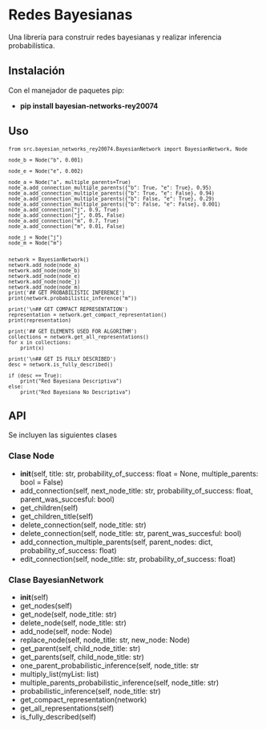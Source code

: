 # Redes Bayesianas

Una librería para construir redes bayesianas y realizar inferencia probabilística.

## Instalación

Con el manejador de paquetes pip:

- **pip install bayesian-networks-rey20074**

## Uso

<sub> 
    
    from src.bayesian_networks_rey20074.BayesianNetwork import BayesianNetwork, Node

    node_b = Node("b", 0.001)

    node_e = Node("e", 0.002)

    node_a = Node("a", multiple_parents=True)
    node_a.add_connection_multiple_parents({"b": True, "e": True}, 0.95)
    node_a.add_connection_multiple_parents({"b": True, "e": False}, 0.94)
    node_a.add_connection_multiple_parents({"b": False, "e": True}, 0.29)
    node_a.add_connection_multiple_parents({"b": False, "e": False}, 0.001)
    node_a.add_connection("j", 0.9, True)
    node_a.add_connection("j", 0.05, False)
    node_a.add_connection("m", 0.7, True)
    node_a.add_connection("m", 0.01, False)

    node_j = Node("j")
    node_m = Node("m")


    network = BayesianNetwork()
    network.add_node(node_a)
    network.add_node(node_b)
    network.add_node(node_e)
    network.add_node(node_j)
    network.add_node(node_m)
    print('## GET PROBABILISTIC INFERENCE')
    print(network.probabilistic_inference("m"))

    print('\n## GET COMPACT REPRESENTATION')
    representation = network.get_compact_representation()
    print(representation)

    print('## GET ELEMENTS USED FOR ALGORITHM')
    collections = network.get_all_representations()
    for x in collections:
        print(x)

    print('\n## GET IS FULLY DESCRIBED')
    desc = network.is_fully_described()

    if (desc == True):
        print("Red Bayesiana Descriptiva")
    else:
        print("Red Bayesiana No Descriptiva")

</sub>

## API

Se incluyen las siguientes clases

### Clase Node

- **init**(self, title: str, probability_of_success: float = None, multiple_parents: bool = False)
- add_connection(self, next_node_title: str, probability_of_success: float, parent_was_succesful: bool)
- get_children(self)
- get_children_title(self)
- delete_connection(self, node_title: str)
- delete_connection(self, node_title: str, parent_was_succesful: bool)
- add_connection_multiple_parents(self, parent_nodes: dict, probability_of_success: float)
- edit_connection(self, node_title: str, probability_of_success: float)

### Clase BayesianNetwork

- **init**(self)
- get_nodes(self)
- get_node(self, node_title: str)
- delete_node(self, node_title: str)
- add_node(self, node: Node)
- replace_node(self, node_title: str, new_node: Node)
- get_parent(self, child_node_title: str)
- get_parents(self, child_node_title: str)
- one_parent_probabilistic_inference(self, node_title: str
- multiply_list(myList: list)
- multiple_parents_probabilistic_inference(self, node_title: str)
- probabilistic_inference(self, node_title: str)
- get_compact_representation(network)
- get_all_representations(self)
- is_fully_described(self)
